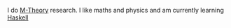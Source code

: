 I do [M-Theory](https://en.wikipedia.org/wiki/M-theory) research. I like maths and physics and am currently learning [Haskell](https://www.haskell.org/)
